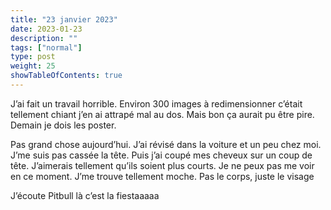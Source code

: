 ```yaml
---
title: "23 janvier 2023"
date: 2023-01-23
description: ""
tags: ["normal"]
type: post
weight: 25
showTableOfContents: true
---
```


J’ai fait un travail horrible. Environ 300 images à redimensionner c’était tellement chiant j’en ai attrapé mal au dos. Mais bon ça aurait pu être pire. Demain je dois les poster.

Pas grand chose aujourd’hui. J’ai révisé dans la voiture et un peu chez moi. J’me suis pas cassée la tête. Puis j’ai coupé mes cheveux sur un coup de tête. J’aimerais tellement qu’ils soient plus courts. Je ne peux pas me voir en ce moment. J’me trouve tellement moche. Pas le corps, juste le visage

J’écoute Pitbull là c’est la fiestaaaaa